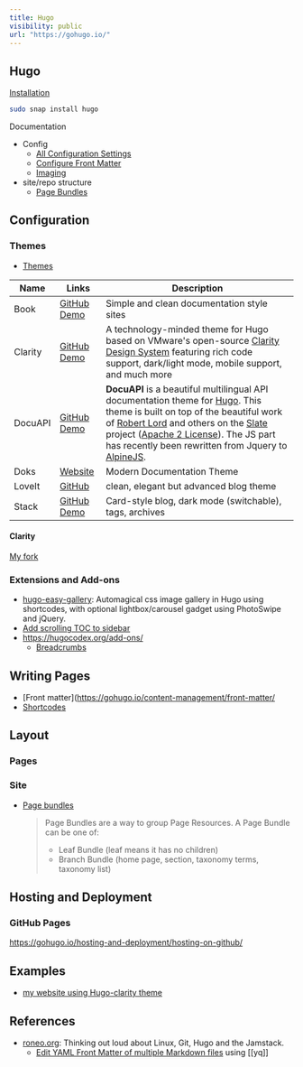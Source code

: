 ```yaml
---
title: Hugo
visibility: public
url: "https://gohugo.io/"
---
```


## Hugo

[Installation](https://gohugo.io/installation/linux/)
```sh
sudo snap install hugo
```

Documentation

- Config
    - [All Configuration Settings](https://gohugo.io/getting-started/configuration/#all-configuration-settings)
    - [Configure Front Matter](https://gohugo.io/getting-started/configuration/#configure-front-matter)
    - [Imaging](https://gohugo.io/content-management/image-processing/#imaging-configuration)
- site/repo structure
    - [Page Bundles](https://gohugo.io/content-management/page-bundles/)


## Configuration


### Themes

- [Themes](https://themes.gohugo.io/)


Name | Links | Description
-|-|-
Book | [GitHub](https://github.com/alex-shpak/hugo-book) [Demo](https://hugo-book-demo.netlify.app/) | Simple and clean documentation style sites
Clarity | [GitHub](https://github.com/chipzoller/hugo-clarity) [Demo](https://neonmirrors.net/) | A technology-minded theme for Hugo based on VMware's open-source [Clarity Design System](https://clarity.design/) featuring rich code support, dark/light mode, mobile support, and much more
DocuAPI | [GitHub](https://github.com/bep/docuapi) [Demo](https://docuapi.netlify.app/) | **DocuAPI** is a beautiful multilingual API documentation theme for [Hugo](http://gohugo.io/). This theme is built on top of the beautiful work of [Robert Lord](https://github.com/lord) and others on the [Slate](https://github.com/slatedocs/slate) project ([Apache 2 License](https://github.com/slatedocs/slate/blob/master/LICENSE)). The JS part has recently been rewritten from Jquery to [AlpineJS](https://alpinejs.dev/).
Doks |  [Website](https://getdoks.org/) | Modern Documentation Theme
LoveIt | [GitHub](https://github.com/dillonzq/LoveIt) | clean, elegant but advanced blog theme
Stack | [GitHub](https://github.com/CaiJimmy/hugo-theme-stack) [Demo](https://demo.stack.jimmycai.com/) | Card-style blog, dark mode (switchable), tags, archives


#### Clarity

[My fork](https://github.com/SebastianErfort/hugo-clarity)


### Extensions and Add-ons


- [hugo-easy-gallery](https://github.com/Darthagnon/hugo-easy-gallery/tree/production): Automagical css image gallery in Hugo using shortcodes, with optional lightbox/carousel gadget using PhotoSwipe and jQuery.
- [Add scrolling TOC to sidebar](https://www.nodinrogers.com/post/2023-04-06-add-floating-toc-in-hugo-clarity-theme/)
- <https://hugocodex.org/add-ons/>
    - [Breadcrumbs](https://hugocodex.org/add-ons/breadcrumbs/)


## Writing Pages

- [Front matter](https://gohugo.io/content-management/front-matter/
- [Shortcodes](https://gohugo.io/content-management/shortcodes/)


## Layout


### Pages


### Site

- [Page bundles](https://gohugo.io/content-management/page-bundles/)
  > Page Bundles are a way to group Page Resources.
  > A Page Bundle can be one of:
  >
  > - Leaf Bundle (leaf means it has no children)
  > - Branch Bundle (home page, section, taxonomy terms, taxonomy list)



## Hosting and Deployment


### GitHub Pages

<https://gohugo.io/hosting-and-deployment/hosting-on-github/>


## Examples

- [my website using Hugo-clarity theme](sebastianerfort@github.io)


## References

- [roneo.org](https://roneo.org/en/): Thinking out loud about Linux, Git, Hugo and the Jamstack.
    - [Edit YAML Front Matter of multiple Markdown files](https://roneo.org/en/hugo-edit-yaml-files-from-the-cli-with-yq/) using [[yq]]
